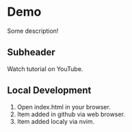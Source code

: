 # Demo

Some description!

## Subheader

Watch tutorial on YouTube.

## Local Development

1. Open index.html in your browser.
2. Item added in github via web browser.
3. Item added localy via nvim.
